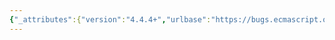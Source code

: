 ```yaml
---
{"_attributes":{"version":"4.4.4+","urlbase":"https://bugs.ecmascript.org/","maintainer":"dherman@mozilla.com"},"bug":{"bug_id":2006,"creation_ts":"2013-09-30 19:26:00 -0700","short_desc":"7.3.7: \"If desc if\"","delta_ts":"2013-11-10 16:57:05 -0800","product":"Draft for 6th Edition","component":"editorial issue","version":"Rev 19: September 27, 2013 Draft","rep_platform":"All","op_sys":"All","bug_status":"VERIFIED","resolution":"FIXED","priority":"Normal","bug_severity":"normal","everconfirmed":true,"reporter":{"uid":"jmdyck","name":"Michael Dyck"},"assigned_to":{"uid":"allen","name":"Allen Wirfs-Brock"},"long_desc":[{"commentid":5741,"comment_count":0,"who":{"uid":"jmdyck","name":"Michael Dyck"},"bug_when":"2013-09-30 19:26:36 -0700","thetext":"In 7.3.7 \"HasOwnProperty (O, P)\",\nstep 5 says:\n    If desc if undefined, return false.\n\nPut \"desc\" in italic font.\n\nChange \"if\" to \"is\"."},{"commentid":5788,"comment_count":1,"who":{"uid":"allen","name":"Allen Wirfs-Brock"},"bug_when":"2013-10-01 16:50:57 -0700","thetext":"fixed in rev20 editor's draft"},{"commentid":6040,"comment_count":2,"who":{"uid":"allen","name":"Allen Wirfs-Brock"},"bug_when":"2013-10-29 09:45:02 -0700","thetext":"fixed in rev20 draft, Oct. 28, 2013"}]}}
---
```

